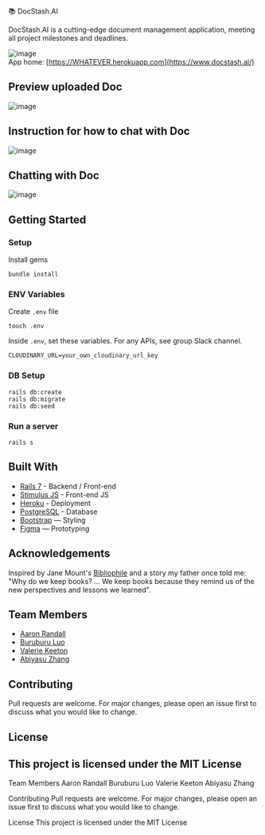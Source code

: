   📚 DocStash.AI

DocStash.AI is a cutting-edge document management application, meeting all project milestones and deadlines.

![image](https://github.com/abiyasu/doc_stash_ai/assets/128378933/950a4a81-f3c7-42ef-a06c-27ab17099e23)
<br>
App home: [https://WHATEVER.herokuapp.com](https://www.docstash.ai/)



## Preview uploaded Doc
![image](https://github.com/abiyasu/doc_stash_ai/assets/128378933/c913d371-670b-47f4-9e01-bc0dc216daec)
## Instruction for how to chat with Doc 
![image](https://github.com/abiyasu/doc_stash_ai/assets/128378933/fa4ff337-bbe5-4897-a64d-f5cbca83cd4f)
## Chatting with Doc 
![image](https://github.com/abiyasu/doc_stash_ai/assets/128378933/a6c39edf-e6d5-46b4-81df-d606ba7ab6e3)

## Getting Started
### Setup

Install gems
```
bundle install
```

### ENV Variables
Create `.env` file
```
touch .env
```
Inside `.env`, set these variables. For any APIs, see group Slack channel.
```
CLOUDINARY_URL=your_own_cloudinary_url_key
```

### DB Setup
```
rails db:create
rails db:migrate
rails db:seed
```

### Run a server
```
rails s
```

## Built With
- [Rails 7](https://guides.rubyonrails.org/) - Backend / Front-end
- [Stimulus JS](https://stimulus.hotwired.dev/) - Front-end JS
- [Heroku](https://heroku.com/) - Deployment
- [PostgreSQL](https://www.postgresql.org/) - Database
- [Bootstrap](https://getbootstrap.com/) — Styling
- [Figma](https://www.figma.com) — Prototyping

## Acknowledgements
Inspired by Jane Mount's [Bibliophile](https://www.amazon.com/Bibliophile-Illustrated-Miscellany-Jane-Mount/dp/1452167230) and a story my father once told me: "Why do we keep books? ... We keep books because they remind us of the new perspectives and lessons we learned".

## Team Members
- [Aaron Randall](https://github.com/aaronasherrandall)
- [Buruburu Luo](https://github.com/Buruburu1101)
- [Valerie Keeton](https://github.com/vkeeton)
- [Abiyasu Zhang](https://www.linkedin.com/in/dougberkley/)


## Contributing
Pull requests are welcome. For major changes, please open an issue first to discuss what you would like to change.

## License
This project is licensed under the MIT License
---------


Team Members
Aaron Randall
Buruburu Luo 
Valerie Keeton
Abiyasu Zhang 

Contributing
Pull requests are welcome. For major changes, please open an issue first to discuss what you would like to change.

License
This project is licensed under the MIT License
